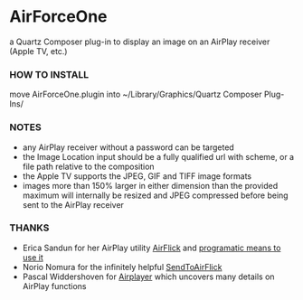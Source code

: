 
# AirForceOne
a Quartz Composer plug-in to display an image on an AirPlay receiver (Apple TV, etc.)

### HOW TO INSTALL
move AirForceOne.plugin into ~/Library/Graphics/Quartz Composer Plug-Ins/

### NOTES
* any AirPlay receiver without a password can be targeted
* the Image Location input should be a fully qualified url with scheme, or a file path relative to the composition
* the Apple TV supports the JPEG, GIF and TIFF image formats
* images more than 150% larger in either dimension than the provided maximum will internally be resized and JPEG compressed before being sent to the AirPlay receiver

### THANKS
- Erica Sandun for her AirPlay utility [AirFlick](http://ericasadun.com/ftp/AirPlay/) and [programatic means to use it](https://gist.github.com/755600)
- Norio Nomura for the infinitely helpful [SendToAirFlick](https://github.com/norio-nomura/SendToAirFlick)
- Pascal Widdershoven for [Airplayer](https://github.com/PascalW/Airplayer) which uncovers many details on AirPlay functions
